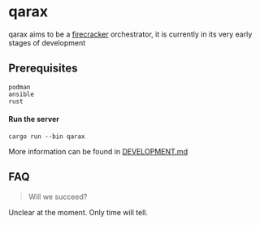# qarax

qarax aims to be a [firecracker](https://firecracker-microvm.github.io/) orchestrator, it is currently in its very early stages of development

## Prerequisites

```
podman
ansible
rust
```
#### Run the server

```shell
cargo run --bin qarax
```

More information can be found in [DEVELOPMENT.md](./docs/DEVELOPMENT.md)
## FAQ

> Will we succeed?

Unclear at the moment. Only time will tell.
